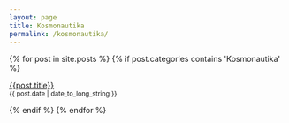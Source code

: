 ```yaml
---
layout: page
title: Kosmonautika
permalink: /kosmonautika/
---
```


{% for post in site.posts %}
  {% if post.categories contains 'Kosmonautika' %}
    
[{{post.title}}]({{post.url}})<br/><small>{{ post.date | date_to_long_string }}</small>
    
  {% endif %}
{% endfor %}
